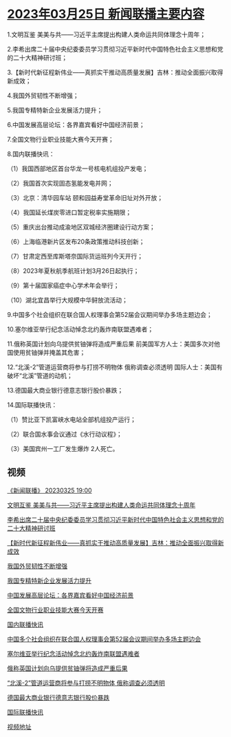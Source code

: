 # [2023年03月25日 新闻联播主要内容](https://tv.cctv.com/lm/xwlb/day/20230325.shtml)

1.文明互鉴 美美与共——习近平主席提出构建人类命运共同体理念十周年；

2.李希出席二十届中央纪委委员学习贯彻习近平新时代中国特色社会主义思想和党的二十大精神研讨班；

3.【新时代新征程新伟业——真抓实干推动高质量发展】吉林：推动全面振兴取得新成效；

4.我国外贸韧性不断增强；

5.我国专精特新企业发展活力提升；

6.中国发展高层论坛：各界嘉宾看好中国经济前景；

7.全国文物行业职业技能大赛今天开赛；

8.国内联播快讯：

（1）我国西部地区首台华龙一号核电机组投产发电；

（2）我国首次实现固态氢能发电并网；

（3）北京：清华园车站 颐和园益寿堂革命旧址对外开放；

（4）我国延长煤炭零进口暂定税率实施期限；

（5）重庆出台推动成渝地区双城经济圈建设行动方案；

（6）上海临港新片区发布20条政策推动科技创新；

（7）甘肃定西至库斯塔奈国际货运班列今天开行；

（8）2023年夏秋航季航班计划3月26日起执行；

（9）第十届国家癌症中心学术年会举行；

（10）湖北宜昌举行大规模中华鲟放流活动；

9.中国多个社会组织在联合国人权理事会第52届会议期间举办多场主题边会；

10.塞尔维亚举行纪念活动悼念北约轰炸南联盟遇难者；

11.俄称英国计划向乌提供贫铀弹将造成严重后果 前美国军方人士：美国多次对他国使用贫铀弹并掩盖其危害；

12.“北溪-2”管道运营商将参与打捞不明物体 俄称调查必须透明 国际人士：美国有破坏“北溪”管道的动机；

13.德国最大商业银行德意志银行股价暴跌；

14.国际联播快讯：

（1）赞比亚下凯富峡水电站全部机组投产运行；

（2）联合国水事会议通过《水行动议程》；

（3）美国宾州一工厂发生爆炸 2人死亡。

## 视频

[《新闻联播》 20230325 19:00](https://tv.cctv.com/2023/03/25/VIDE9vaiQmgVsNcqG50KtQ0j230325.shtml)

[文明互鉴 美美与共——习近平主席提出构建人类命运共同体理念十周年](https://tv.cctv.com/2023/03/25/VIDEFU1WzA1keIJJxLoQHaZl230325.shtml)

[李希出席二十届中央纪委委员学习贯彻习近平新时代中国特色社会主义思想和党的二十大精神研讨班](https://tv.cctv.com/2023/03/25/VIDEdIGud5LUY7SQG10veaY8230325.shtml)

[【新时代新征程新伟业——真抓实干推动高质量发展】吉林：推动全面振兴取得新成效](https://tv.cctv.com/2023/03/25/VIDE6Ar7EbRkKyciUgPps4FN230325.shtml)

[我国外贸韧性不断增强](https://tv.cctv.com/2023/03/25/VIDEtKIlyTXSX0mIGKU3oAV1230325.shtml)

[我国专精特新企业发展活力提升](https://tv.cctv.com/2023/03/25/VIDEy8IS23kPsyROu3nNBbxd230325.shtml)

[中国发展高层论坛：各界嘉宾看好中国经济前景](https://tv.cctv.com/2023/03/25/VIDE1Vnn7R0zOjTaUMaSAHy1230325.shtml)

[全国文物行业职业技能大赛今天开赛](https://tv.cctv.com/2023/03/25/VIDEziBIUNQn3QGgqvqHjvWY230325.shtml)

[国内联播快讯](https://tv.cctv.com/2023/03/25/VIDEUh7DwUwzwoFMtz7atia4230325.shtml)

[中国多个社会组织在联合国人权理事会第52届会议期间举办多场主题边会](https://tv.cctv.com/2023/03/25/VIDEzkfDuLBMWsOhSa70BSbm230325.shtml)

[塞尔维亚举行纪念活动悼念北约轰炸南联盟遇难者](https://tv.cctv.com/2023/03/25/VIDEpket9uZLypNxxNciSBE4230325.shtml)

[俄称英国计划向乌提供贫铀弹将造成严重后果](https://tv.cctv.com/2023/03/25/VIDEJpKwgxX612cvwofqpqko230325.shtml)

[“北溪-2”管道运营商将参与打捞不明物体 俄称调查必须透明](https://tv.cctv.com/2023/03/25/VIDE3pkatVTyONBZ0l60GKJ9230325.shtml)

[德国最大商业银行德意志银行股价暴跌](https://tv.cctv.com/2023/03/25/VIDEOtJ5LWZKBYWTU8C7LkOH230325.shtml)

[国际联播快讯](https://tv.cctv.com/2023/03/25/VIDEoyepBHhfpfiZrJs2Oaez230325.shtml)

[视频地址](https://tv.cctv.com/lm/xwlb/day/20230325.shtml) 

